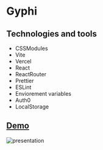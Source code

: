 # Gyphi

## Technologies and tools
- CSSModules
- Vite
- Vercel
- React
- ReactRouter
- Prettier
- ESLint
- Enviorement variables
- Auth0
- LocalStorage

## [Demo](https://gyphi.vercel.app/)
![presentation](https://github.com/MrRedu/gyphi/assets/73679190/b58d06d7-8c97-4d13-a11c-70f8a3355607)

